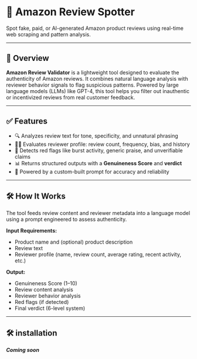 # 🔎 Amazon Review Spotter

Spot fake, paid, or AI-generated Amazon product reviews using real-time web scraping and pattern analysis.

---

## 📌 Overview

**Amazon Review Validator** is a lightweight tool designed to evaluate the authenticity of Amazon reviews. It combines natural language analysis with reviewer behavior signals to flag suspicious patterns. Powered by large language models (LLMs) like GPT-4, this tool helps you filter out inauthentic or incentivized reviews from real customer feedback.

---

## ✅ Features

- 🔍 Analyzes review text for tone, specificity, and unnatural phrasing
- 🧑‍💻 Evaluates reviewer profile: review count, frequency, bias, and history
- 🚩 Detects red flags like burst activity, generic praise, and unverifiable claims
- 📊 Returns structured outputs with a **Genuineness Score** and **verdict**
- 🧠 Powered by a custom-built prompt for accuracy and reliability

---

## 🛠️ How It Works

The tool feeds review content and reviewer metadata into a language model using a prompt engineered to assess authenticity.

**Input Requirements:**
- Product name and (optional) product description
- Review text
- Reviewer profile (name, review count, average rating, recent activity, etc.)

**Output:**
- Genuineness Score (1–10)
- Review content analysis
- Reviewer behavior analysis
- Red flags (if detected)
- Final verdict (6-level system)

---

## 🛠 installation 
***Coming soon***
